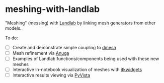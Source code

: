 # meshing-with-landlab
"Meshing" (messing) with [Landlab](https://github.com/landlab/landlab) by linking mesh generators from other models.

To do:
- [ ] Create and demonstrate simple coupling to [dmesh](https://github.com/nschloe/dmsh)
- [ ] Mesh refinement via [Anuga](https://github.com/GeoscienceAustralia/anuga_core)
- [ ] Examples of Landlab functions/components being used with these new meshes
- [ ] Interactive in-notebook visualization of meshes with [itkwidgets](https://github.com/InsightSoftwareConsortium/itkwidgets)
- [ ] Interactive results viewing via [PyVista](https://github.com/pyvista/pyvista)

